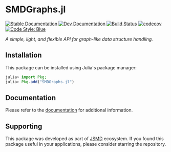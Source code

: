 # SMDGraphs.jl

[![Stable Documentation](https://img.shields.io/badge/docs-stable-blue.svg)](https://juliaspacemissiondesign.github.io/SMDGraphs.jl/stable/) 
[![Dev Documentation](https://img.shields.io/badge/docs-dev-blue.svg)](https://juliaspacemissiondesign.github.io/SMDGraphs.jl/dev/) 
[![Build Status](https://github.com/JuliaSpaceMissionDesign/SMDGraphs.jl/actions/workflows/ci.yml/badge.svg?branch=main)](https://github.com/JuliaSpaceMissionDesign/SMDGraphs.jl/actions/workflows/ci.yml)
[![codecov](https://codecov.io/gh/JuliaSpaceMissionDesign/SMDGraphs.jl/branch/main/graph/badge.svg?token=3SJCV229XX)](https://codecov.io/gh/JuliaSpaceMissionDesign/SMDGraphs.jl)
[![Code Style: Blue](https://img.shields.io/badge/code%20style-blue-4495d1.svg)](https://github.com/invenia/BlueStyle)

_A simple, light, and flexible API for graph-like data structure handling._


## Installation

This package can be installed using Julia's package manager: 
```julia
julia> import Pkg; 
julia> Pkg.add("SMDGraphs.jl")
```

## Documentation 
Please refer to the [documentation](https://juliaspacemissiondesign.github.io/SMDGraphs.jl/stable/) for additional information.

## Supporting

This package was developed as part of [JSMD](https://github.com/JuliaSpaceMissionDesign) ecosystem. 
If you found this package useful in your applications, please consider starring the repository.